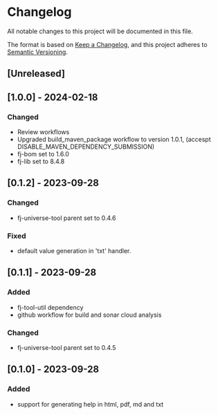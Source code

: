 # Changelog

All notable changes to this project will be documented in this file.

The format is based on [Keep a Changelog](https://keepachangelog.com/en/1.1.0/),
and this project adheres to [Semantic Versioning](https://semver.org/spec/v2.0.0.html).

## [Unreleased]

## [1.0.0] - 2024-02-18

### Changed

- Review workflows
- Upgraded build_maven_package workflow to version 1.0.1, (accespt DISABLE_MAVEN_DEPENDENCY_SUBMISSION)
- fj-bom set to 1.6.0
- fj-lib set to 8.4.8

## [0.1.2] - 2023-09-28

### Changed

- fj-universe-tool parent set to 0.4.6

### Fixed

- default value generation in 'txt' handler.

## [0.1.1] - 2023-09-28

### Added

- fj-tool-util dependency
- github workflow for build and sonar cloud analysis 

### Changed

- fj-universe-tool parent set to 0.4.5

## [0.1.0] - 2023-09-28

### Added

- support for generating help in html, pdf, md and txt